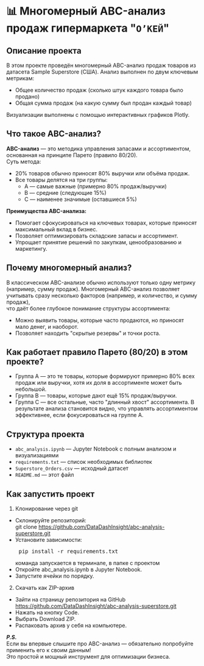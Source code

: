 # 📊 Многомерный ABC-анализ продаж гипермаркета "`О’КЕЙ`"

## Описание проекта  

В этом проекте проведён многомерный ABC-анализ продаж товаров из датасета Sample Superstore (США).
Анализ выполнен по двум ключевым метрикам:
- Общее количество продаж (сколько штук каждого товара было продано)
- Общая сумма продаж (на какую сумму был продан каждый товар)

Визуализации выполнены с помощью интерактивных графиков Plotly.

## Что такое ABC-анализ?  
**ABC-анализ** — это методика управления запасами и ассортиментом, основанная на принципе Парето (правило 80/20).  
Суть метода:  
- 20% товаров обычно приносят 80% выручки или объёма продаж.
- Все товары делятся на три группы:  
  - A — самые важные (примерно 80% продаж/выручки)
  - B — средние (следующие 15%)
  - C — наименее значимые (оставшиеся 5%)

**Преимущества ABC-анализа:**  
- Помогает сфокусироваться на ключевых товарах, которые приносят максимальный вклад в бизнес.
- Позволяет оптимизировать складские запасы и ассортимент.
- Упрощает принятие решений по закупкам, ценообразованию и маркетингу.

## Почему многомерный анализ?  
В классическом ABC-анализе обычно используют только одну метрику (например, сумму продаж).
Многомерный ABC-анализ позволяет учитывать сразу несколько факторов (например, и количество, и сумму продаж),  
что даёт более глубокое понимание структуры ассортимента:  
- Можно выявить товары, которые часто продаются, но приносят мало денег, и наоборот.
- Позволяет находить "скрытые резервы" и точки роста.

## Как работает правило Парето (80/20) в этом проекте?  
- Группа A — это те товары, которые формируют примерно 80% всех продаж или выручки, хотя их
  доля в ассортименте может быть небольшой.
- Группа B — товары, которые дают ещё 15% продаж/выручки.
- Группа C — все остальные, часто "длинный хвост" ассортимента.
В результате анализа становится видно, что управлять ассортиментом эффективнее, если фокусироваться на группе A.

## Структура проекта  
- `abc_analysis.ipynb` — Jupyter Notebook с полным анализом и визуализациями
- `requirements.txt` — список необходимых библиотек  
- `Superstore_Orders.csv` — исходный датасет
- `README.md` — этот файл  

## Как запустить проект  
1. Клонирование через git  
- Склонируйте репозиторий:  
  </pre> git clone https://github.com/DataDashInsight/abc-analysis-superstore.git </pre>
- Установите зависимости:  
  <pre> pip install -r requirements.txt </pre>   
  команда запускается в терминале, в папке с проектом     
- Откройте abc_analysis.ipynb в Jupyter Notebook.
- Запустите ячейки по порядку.

2. Скачать как ZIP-архив
- Зайти на страницу репозитория на GitHub https://github.com/DataDashInsight/abc-analysis-superstore.git
- Нажать на кнопку Code.
- Выбрать Download ZIP.
- Распаковать архив у себя на компьютере.

***P.S.***   
Если вы впервые слышите про ABC-анализ — обязательно попробуйте применить его к своим данным!  
Это простой и мощный инструмент для оптимизации бизнеса.

    
